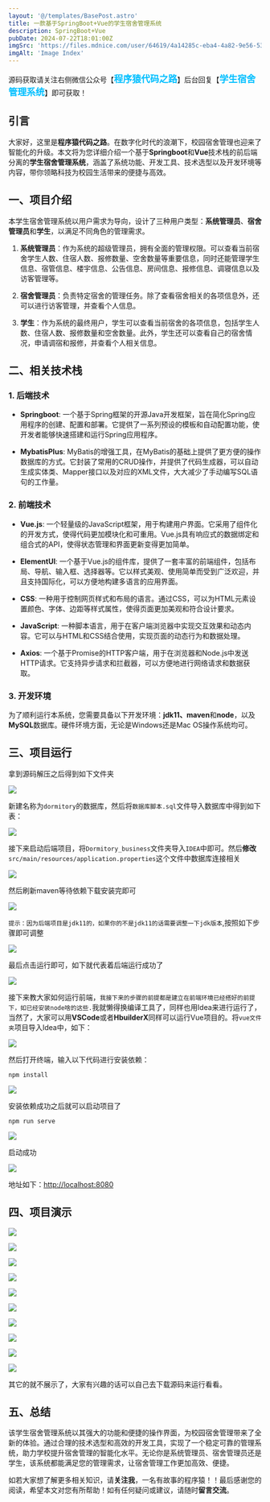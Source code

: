 ```yaml
---
layout: '@/templates/BasePost.astro'
title: 一款基于SpringBoot+Vue的学生宿舍管理系统
description: SpringBoot+Vue
pubDate: 2024-07-22T18:01:00Z
imgSrc: 'https://files.mdnice.com/user/64619/4a14285c-eba4-4a82-9e56-53bcc65fa102.png'
imgAlt: 'Image Index'
---
```


<meta name="referrer" content="no-referrer" />



源码获取请关注右侧微信公众号【<span style="font-weight: bold;text-align:left;font-size: 18px;color:#00bfff">程序猿代码之路</span>】后台回复【<span style="font-weight: bold;text-align:left;font-size: 18px;color:#00bfff">学生宿舍管理系统</span>】即可获取！


## 引言

大家好，这里是**程序猿代码之路**。在数字化时代的浪潮下，校园宿舍管理也迎来了智能化的升级。本文将为您详细介绍一个基于**Springboot**和**Vue**技术栈的前后端分离的**学生宿舍管理系统**，涵盖了系统功能、开发工具、技术选型以及开发环境等内容，带你领略科技为校园生活带来的便捷与高效。

## 一、项目介绍
本学生宿舍管理系统以用户需求为导向，设计了三种用户类型：**系统管理员**、**宿舍管理员**和**学生**，以满足不同角色的管理需求。

1. **系统管理员**：作为系统的超级管理员，拥有全面的管理权限。可以查看当前宿舍学生人数、住宿人数、报修数量、空舍数量等重要信息，同时还能管理学生信息、宿管信息、楼宇信息、公告信息、房间信息、报修信息、调寝信息以及访客管理等。

2. **宿舍管理员**：负责特定宿舍的管理任务。除了查看宿舍相关的各项信息外，还可以进行访客管理，并查看个人信息。

3. **学生**：作为系统的最终用户，学生可以查看当前宿舍的各项信息，包括学生人数、住宿人数、报修数量和空舍数量。此外，学生还可以查看自己的宿舍情况，申请调宿和报修，并查看个人相关信息。

## 二、相关技术栈
### 1. 后端技术
+ **Springboot**: 一个基于Spring框架的开源Java开发框架，旨在简化Spring应用程序的创建、配置和部署。它提供了一系列预设的模板和自动配置功能，使开发者能够快速搭建和运行Spring应用程序。

+ **MybatisPlus**: MyBatis的增强工具，在MyBatis的基础上提供了更方便的操作数据库的方式。它封装了常用的CRUD操作，并提供了代码生成器，可以自动生成实体类、Mapper接口以及对应的XML文件，大大减少了手动编写SQL语句的工作量。

### 2. 前端技术
+ **Vue.js**: 一个轻量级的JavaScript框架，用于构建用户界面。它采用了组件化的开发方式，使得代码更加模块化和可重用。Vue.js具有响应式的数据绑定和组合式的API，使得状态管理和界面更新变得更加简单。

+ **ElementUI**: 一个基于Vue.js的组件库，提供了一套丰富的前端组件，包括布局、导航、输入框、选择器等。它以样式美观、使用简单而受到广泛欢迎，并且支持国际化，可以方便地构建多语言的应用界面。

+ **CSS**: 一种用于控制网页样式和布局的语言。通过CSS，可以为HTML元素设置颜色、字体、边距等样式属性，使得页面更加美观和符合设计要求。

+ **JavaScript**: 一种脚本语言，用于在客户端浏览器中实现交互效果和动态内容。它可以与HTML和CSS结合使用，实现页面的动态行为和数据处理。

+ **Axios**: 一个基于Promise的HTTP客户端，用于在浏览器和Node.js中发送HTTP请求。它支持异步请求和拦截器，可以方便地进行网络请求和数据获取。

### 3. 开发环境

为了顺利运行本系统，您需要具备以下开发环境：**jdk11、maven**和**node**，以及**MySQL**数据库。硬件环境方面，无论是Windows还是Mac OS操作系统均可。

## 三、项目运行

拿到源码解压之后得到如下文件夹

![](https://files.mdnice.com/user/64619/cc16fe86-729b-431e-ba8a-e75cf82d9be3.jpg)

新建名称为`dormitory`的数据库，然后将`数据库脚本.sql`文件导入数据库中得到如下表：

![](https://files.mdnice.com/user/64619/76f64b16-e004-4f3b-8687-3ab41f31cc26.png)

接下来启动后端项目，将`Dormitory_business`文件夹导入`IDEA`中即可。然后**修改**`src/main/resources/application.properties`这个文件中数据库连接相关

![](https://files.mdnice.com/user/64619/71d5dc8a-5ae8-4775-bf21-b78cf900f5a4.png)

然后刷新maven等待依赖下载安装完即可


![](https://files.mdnice.com/user/64619/cddf648a-af83-402c-8005-9f4676ab47b6.png)

`提示：因为后端项目是jdk11的，如果你的不是jdk11的话需要调整一下jdk版本`,按照如下步骤即可调整

![](https://files.mdnice.com/user/64619/9b65d15a-7135-43b5-90f0-b666553d2fd4.png)

最后点击运行即可，如下就代表着后端运行成功了

![](https://files.mdnice.com/user/64619/c2b72446-c8a8-49cb-9a79-3339b73b2dad.png)

接下来教大家如何运行前端，`我接下来的步骤的前提都是建立在前端环境已经搭好的前提下，如已经安装node啥的这些.`我就懒得换编译工具了，同样也用Idea来进行运行了，当然了，大家可以用**VSCode**或者**HbuilderX**同样可以运行Vue项目的。将`vue文件夹`项目导入Idea中，如下：

![](https://files.mdnice.com/user/64619/6a05ddb6-41c0-4165-b463-7d7e942e9a6e.png)

然后打开终端，输入以下代码进行安装依赖：

```
npm install
```

![](https://files.mdnice.com/user/64619/5d256c86-dd26-43b1-acef-25490c2bd17e.png)

安装依赖成功之后就可以启动项目了
```
npm run serve
```


![](https://files.mdnice.com/user/64619/37b30579-43dc-49ed-8956-81d5fc8cab76.png)

启动成功

![](https://files.mdnice.com/user/64619/26c04b7c-d95d-45a7-a24b-a83bd553ff98.png)

地址如下：[http://localhost:8080](http://localhost:8080)

## 四、项目演示


![](https://files.mdnice.com/user/64619/859d116f-b545-4a9b-8a4c-2e124d5a31a7.png)


![](https://files.mdnice.com/user/64619/4a14285c-eba4-4a82-9e56-53bcc65fa102.png)


![](https://files.mdnice.com/user/64619/9f44be4a-2537-487b-b52b-15350c4b2474.png)


![](https://files.mdnice.com/user/64619/5ac432a6-f046-4529-a7ed-ff543024243d.png)


![](https://files.mdnice.com/user/64619/a6367cac-19d8-457a-9f4a-006124930f71.png)


![](https://files.mdnice.com/user/64619/56980947-aa53-4c08-8692-8da00c64aadd.png)


![](https://files.mdnice.com/user/64619/bba008fc-8b05-40ba-b69f-005f88e4b488.png)



![](https://files.mdnice.com/user/64619/01d6b343-023d-4378-b130-29ff53b8d821.png)


![](https://files.mdnice.com/user/64619/75c1fea5-bbc2-4bff-940b-99b05e196e2f.png)


![](https://files.mdnice.com/user/64619/e539c849-fdea-4e1f-ba36-8e4d3c5c7c30.png)

其它的就不展示了，大家有兴趣的话可以自己去下载源码来运行看看。

## 五、总结

该学生宿舍管理系统以其强大的功能和便捷的操作界面，为校园宿舍管理带来了全新的体验。通过合理的技术选型和高效的开发工具，实现了一个稳定可靠的管理系统，助力学校提升宿舍管理的智能化水平。无论你是系统管理员、宿舍管理员还是学生，该系统都能满足您的管理需求，让宿舍管理工作更加高效、便捷。

如若大家想了解更多相关知识，请**关注我**，一名有故事的程序猿！！最后感谢您的阅读，希望本文对您有所帮助！如有任何疑问或建议，请随时**留言交流**。






